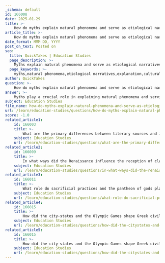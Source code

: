 ```yaml
---
_schema: default
id: 166008
date: 2025-01-29
title: >-
    How do myths explain natural phenomena and serve as etiological narratives?
article_title: >-
    How do myths explain natural phenomena and serve as etiological narratives?
date_format: MMM DD, YYYY
post_on_text: Posted on
seo:
  title: QuickTakes | Education Studies
  page_description: >-
    Myths explain natural phenomena and serve as etiological narratives by providing cultural identities and frameworks to understand the environment, exemplified through stories like Demeter and Persephone.
  page_keywords: >-
    myths,natural phenomena,etiological narratives,explanation,cultural significance,Demeter,Persephone,Greek mythology,seasonal change,Abenaki myth,corn origins,storytelling,agricultural practices,identity,divine actions,community values
author: QuickTakes
question: >-
    How do myths explain natural phenomena and serve as etiological narratives?
answer: >-
    Myths play a crucial role in explaining natural phenomena and serving as etiological narratives within various cultures. They provide communities with frameworks to understand their environment and the events that occur within it. \n\n### Explanation of Natural Phenomena\nMany myths are designed to explain natural events and processes, helping societies make sense of the world around them. For instance, the Greek myth of Demeter and Persephone illustrates the changing seasons: Persephone's descent into the underworld symbolizes winter, while her return signifies the arrival of spring. This narrative not only contextualizes the cyclical nature of the seasons but also embeds cultural significance in agricultural practices, reflecting the importance of crop cycles to ancient societies.\n\nSimilarly, myths can explain the origins of specific natural features or phenomena. For example, the Abenaki myth about the origin of corn conveys practical knowledge about agriculture and survival, illustrating how storytelling can crystallize essential information into memorable forms. These narratives lend credibility to the explanations and reinforce the community's connection to their environment.\n\n### Etiological Myths\nEtiological myths specifically focus on explaining the origins of particular phenomena, customs, or names. They often provide backstories for natural features, cultural practices, or religious rituals. A notable example is the myth of Apollo and Daphne, which explains the creation of the laurel tree, as Daphne transforms into the tree to escape Apollo. Such myths serve to connect cultural practices with divine actions, offering insights into the worldview of ancient societies.\n\nThese etiological narratives are significant because they not only explain the "why" behind certain aspects of life but also reinforce the values and beliefs of the culture. They help to establish a sense of identity and continuity within the community, linking present practices to divine or mythical origins.\n\n### Cultural Significance\nThe cultural significance of myths extends beyond mere explanations; they encapsulate the values, beliefs, and identity of a society. Myths serve as a means of understanding the world, providing insights into human behavior, social customs, and the relationship between the divine and the mortal. In ancient Greece, for example, myths were integral to religious practices, education, and community cohesion, shaping the moral and ethical framework of society.\n\nIn summary, myths function as essential tools for explaining natural phenomena and serving as etiological narratives. They help communities navigate their environment, understand their cultural practices, and reinforce their identity, ultimately contributing to the cohesion and stability of the society.
subject: Education Studies
file_name: how-do-myths-explain-natural-phenomena-and-serve-as-etiological-narratives.md
url: /learn/education-studies/questions/how-do-myths-explain-natural-phenomena-and-serve-as-etiological-narratives
score: -1.0
related_article1:
    id: 166003
    title: >-
        What are the primary differences between literary sources and inscriptions as ancient texts?
    subject: Education Studies
    url: /learn/education-studies/questions/what-are-the-primary-differences-between-literary-sources-and-inscriptions-as-ancient-texts
related_article2:
    id: 166009
    title: >-
        In what ways did the Renaissance influence the reception of classical myths?
    subject: Education Studies
    url: /learn/education-studies/questions/in-what-ways-did-the-renaissance-influence-the-reception-of-classical-myths
related_article3:
    id: 166011
    title: >-
        What role do sacrificial practices and the pantheon of gods play in ancient religious beliefs?
    subject: Education Studies
    url: /learn/education-studies/questions/what-role-do-sacrificial-practices-and-the-pantheon-of-gods-play-in-ancient-religious-beliefs
related_article4:
    id: 166015
    title: >-
        How did the city-states and the Olympic Games shape Greek civilization?
    subject: Education Studies
    url: /learn/education-studies/questions/how-did-the-citystates-and-the-olympic-games-shape-greek-civilization
related_article5:
    id: 166015
    title: >-
        How did the city-states and the Olympic Games shape Greek civilization?
    subject: Education Studies
    url: /learn/education-studies/questions/how-did-the-citystates-and-the-olympic-games-shape-greek-civilization
---
```


&nbsp;